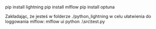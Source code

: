 pip install lightning
pip install mlflow
pip install optuna


Zakładając, że jesteś w folderze ./python_lightning w celu ułatwienia do loggowania mlflow:
mlflow ui
python .\src\test.py